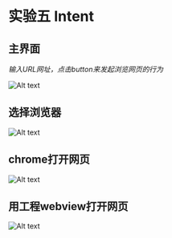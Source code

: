   # 实验五 Intent
## 主界面

*输入URL网址，点击button来发起浏览网页的行为*

![Alt text](https://github.com/ye1831/Homework/blob/master/Intent/app/src/image/1.png)

## 选择浏览器

![Alt text](https://github.com/ye1831/Homework/blob/master/Intent/app/src/image/2.png)

## chrome打开网页

![Alt text](https://github.com/ye1831/Homework/blob/master/Intent/app/src/image/3.png)

## 用工程webview打开网页

![Alt text](https://github.com/ye1831/Homework/blob/master/Intent/app/src/image/4.png)
